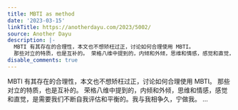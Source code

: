 ```yaml
---
title: MBTI as method
date: '2023-03-15'
linkTitle: https://anotherdayu.com/2023/5002/
source: Another Dayu
description: |-
  MBTI 有其存在的合理性，本文也不想矫枉过正，讨论如何合理使用 MBTI。
  那些对立的特质，也是互补的。 荣格八维中提到的，内倾和外倾，思维和情感，感觉和直觉，是需要我们不断自我评估和平衡的。我与我相争久，宁做我。 ...
disable_comments: true
---
```

MBTI 有其存在的合理性，本文也不想矫枉过正，讨论如何合理使用 MBTI。
那些对立的特质，也是互补的。 荣格八维中提到的，内倾和外倾，思维和情感，感觉和直觉，是需要我们不断自我评估和平衡的。我与我相争久，宁做我。 ...